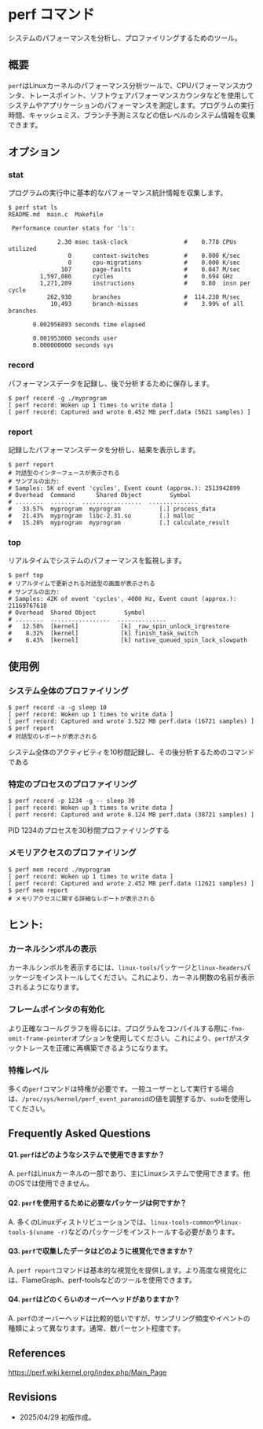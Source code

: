 # perf コマンド
システムのパフォーマンスを分析し、プロファイリングするためのツール。

## 概要
`perf`はLinuxカーネルのパフォーマンス分析ツールで、CPUパフォーマンスカウンタ、トレースポイント、ソフトウェアパフォーマンスカウンタなどを使用してシステムやアプリケーションのパフォーマンスを測定します。プログラムの実行時間、キャッシュミス、ブランチ予測ミスなどの低レベルのシステム情報を収集できます。

## オプション
### **stat**
プログラムの実行中に基本的なパフォーマンス統計情報を収集します。

```console
$ perf stat ls
README.md  main.c  Makefile

 Performance counter stats for 'ls':

              2.30 msec task-clock                #    0.778 CPUs utilized          
                 0      context-switches          #    0.000 K/sec                  
                 0      cpu-migrations            #    0.000 K/sec                  
               107      page-faults               #    0.047 M/sec                  
         1,597,086      cycles                    #    0.694 GHz                    
         1,271,209      instructions              #    0.80  insn per cycle         
           262,930      branches                  #  114.230 M/sec                  
            10,493      branch-misses             #    3.99% of all branches        

       0.002956893 seconds time elapsed

       0.001953000 seconds user
       0.000000000 seconds sys
```

### **record**
パフォーマンスデータを記録し、後で分析するために保存します。

```console
$ perf record -g ./myprogram
[ perf record: Woken up 1 times to write data ]
[ perf record: Captured and wrote 0.452 MB perf.data (5621 samples) ]
```

### **report**
記録したパフォーマンスデータを分析し、結果を表示します。

```console
$ perf report
# 対話型のインターフェースが表示される
# サンプルの出力:
# Samples: 5K of event 'cycles', Event count (approx.): 2513942899
# Overhead  Command      Shared Object        Symbol
# ........  .......  .................  ..............
#   33.57%  myprogram  myprogram           [.] process_data
#   21.43%  myprogram  libc-2.31.so        [.] malloc
#   15.28%  myprogram  myprogram           [.] calculate_result
```

### **top**
リアルタイムでシステムのパフォーマンスを監視します。

```console
$ perf top
# リアルタイムで更新される対話型の画面が表示される
# サンプルの出力:
# Samples: 42K of event 'cycles', 4000 Hz, Event count (approx.): 21169767618
# Overhead  Shared Object        Symbol
# ........  .................  ..............
#   12.50%  [kernel]            [k] _raw_spin_unlock_irqrestore
#    8.32%  [kernel]            [k] finish_task_switch
#    6.43%  [kernel]            [k] native_queued_spin_lock_slowpath
```

## 使用例
### システム全体のプロファイリング
```console
$ perf record -a -g sleep 10
[ perf record: Woken up 1 times to write data ]
[ perf record: Captured and wrote 3.522 MB perf.data (16721 samples) ]
$ perf report
# 対話型のレポートが表示される
```
システム全体のアクティビティを10秒間記録し、その後分析するためのコマンドである

### 特定のプロセスのプロファイリング
```console
$ perf record -p 1234 -g -- sleep 30
[ perf record: Woken up 3 times to write data ]
[ perf record: Captured and wrote 8.124 MB perf.data (38721 samples) ]
```
PID 1234のプロセスを30秒間プロファイリングする

### メモリアクセスのプロファイリング
```console
$ perf mem record ./myprogram
[ perf record: Woken up 1 times to write data ]
[ perf record: Captured and wrote 2.452 MB perf.data (12621 samples) ]
$ perf mem report
# メモリアクセスに関する詳細なレポートが表示される
```

## ヒント:
### カーネルシンボルの表示
カーネルシンボルを表示するには、`linux-tools`パッケージと`linux-headers`パッケージをインストールしてください。これにより、カーネル関数の名前が表示されるようになります。

### フレームポインタの有効化
より正確なコールグラフを得るには、プログラムをコンパイルする際に`-fno-omit-frame-pointer`オプションを使用してください。これにより、`perf`がスタックトレースを正確に再構築できるようになります。

### 特権レベル
多くの`perf`コマンドは特権が必要です。一般ユーザーとして実行する場合は、`/proc/sys/kernel/perf_event_paranoid`の値を調整するか、`sudo`を使用してください。

## Frequently Asked Questions
#### Q1. `perf`はどのようなシステムで使用できますか？
A. `perf`はLinuxカーネルの一部であり、主にLinuxシステムで使用できます。他のOSでは使用できません。

#### Q2. `perf`を使用するために必要なパッケージは何ですか？
A. 多くのLinuxディストリビューションでは、`linux-tools-common`や`linux-tools-$(uname -r)`などのパッケージをインストールする必要があります。

#### Q3. `perf`で収集したデータはどのように視覚化できますか？
A. `perf report`コマンドは基本的な視覚化を提供します。より高度な視覚化には、FlameGraph、perf-toolsなどのツールを使用できます。

#### Q4. `perf`はどのくらいのオーバーヘッドがありますか？
A. `perf`のオーバーヘッドは比較的低いですが、サンプリング頻度やイベントの種類によって異なります。通常、数パーセント程度です。

## References
https://perf.wiki.kernel.org/index.php/Main_Page

## Revisions
- 2025/04/29 初版作成。
